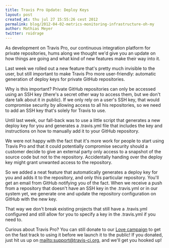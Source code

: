 ```yaml
---
title: Travis Pro Update: Deploy Keys
layout: post
created_at: thu jul 27 15:55:26 cest 2012
permalink: blog/2012-04-02-metrics-monitoring-infrastructure-oh-my
author: Mathias Meyer
twitter: roidrage
---
```

As development on Travis Pro, our continuous integration platform for private
repositories, hums along we thought we'd give you an update on how things are
going and what kind of new features make their way into it.

Last week we rolled out a new feature that's pretty much invisible to the user,
but still important to make Travis Pro more user-friendly: automatic generation
of deploy keys for private GitHub repositories.

Why is this important? Private GitHub repositories can only be accessed using an
SSH key (there's a secret other way to access them, but we don't dare talk about
it in public). If we only rely on a user's SSH key, that would compromise
security by allowing access to all his repositories, so we need to add an SSH
key that's solely for Travis to use.

Until last week, our fall-back was to use a little script that generates a
new deploy key for you and generates a .travis.yml file that includes the key
and instructions on how to manually add it to your GitHub repository.

We were not happy with the fact that it's more work for people to start using
Travis Pro and that it could potentially compromise security should a customer
decide to give an external party only access to a snapshot of the source code
but not to the repository. Accidentally handing over the deploy key might grant
unwanted access to the repository.

So we added a neat feature that automatically generates a deploy key for you and
adds it to the repository, and only this particular repository. You'll get an
email from GitHub notifying you of the fact. When we receive a push from a
repository that doesn't have an SSH key in the .travis.yml or in our system yet,
we generate one and update the repository configuration on GitHub with the new
key.

That way we don't break existing projects that still have a .travis.yml
configured and still allow for you to specify a key in the .travis.yml if you
need to.

Curious about Travis Pro? You can still donate to our [Love
campaign](http://love.travis-ci.org) to get on the fast track to using it before
we launch it to the public! If you donated, just hit us up on
<mailto:support@travis-ci.org>, and we'll get you hooked up!
